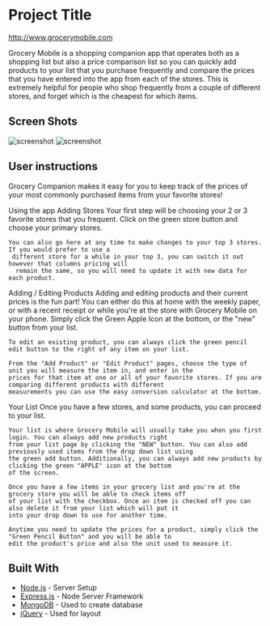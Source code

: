 # Project Title

http://www.grocerymobile.com

Grocery Mobile is a shopping companion app that operates both as a shopping list but also a price comparison list so you can quickly add products to your list that you purchase frequently and compare the prices that you have entered into the app from each of the stores.  This is extremely helpful for people who shop frequently from a couple of different stores, and forget which is the cheapest for which items.

## Screen Shots

![screenshot](http://www.grocerymobile.com/images/photos/screenshot-main.jpg)
![screenshot](http://www.grocerymobile.com/images/photos/screenshot-list.jpg)

## User instructions

Grocery Companion makes it easy for you to keep track of the prices of your most commonly purchased
 items from your favorite stores!

Using the app
  Adding Stores
    Your first step will be choosing your 2 or 3 favorite stores that you frequent. Click on the green store button and choose your primary stores.

    You can also go here at any time to make changes to your top 3 stores. If you would prefer to use a
     different store for a while in your top 3, you can switch it out however that columns pricing will
      remain the same, so you will need to update it with new data for each product.

Adding / Editing Products
    Adding and editing products and their current prices is the fun part! You can either do this at home with the weekly paper, or with a recent receipt or while you're at the store with Grocery Mobile on your phone. Simply click the Green Apple Icon at the bottom, or the "new" button from your list.

    To edit an existing product, you can always click the green pencil edit button to the right of any item on your list.

    From the "Add Product" or "Edit Product" pages, choose the type of unit you will measure the item in, and enter in the 
    prices for that item at one or all of your favorite stores. If you are comparing different products with different 
    measurements you can use the easy conversion calculator at the bottom.

Your List
    Once you have a few stores, and some products, you can proceed to your list.

    Your list is where Grocery Mobile will usually take you when you first login. You can always add new products right 
    from your list page by clicking the "NEW" button. You can also add previously used items from the drop down list using 
    the green add button. Additionally, you can always add new products by clicking the green "APPLE" icon at the bottom 
    of the screen.

    Once you have a few items in your grocery list and you're at the grocery store you will be able to check items off 
    of your list with the checkbox. Once an item is checked off you can also delete it from your list which will put it 
    into your drop down to use for another time.

    Anytime you need to update the prices for a product, simply click the "Green Pencil Button" and you will be able to 
    edit the product's price and also the unit used to measure it.

## Built With

* [Node.js](https://nodejs.org/en/) - Server Setup
* [Express.js](https://expressjs.com/) - Node Server Framework
* [MongoDB](https://www.mongodb.com/) - Used to create database
* [jQuery](https://jquery.com/) - Used for layout
